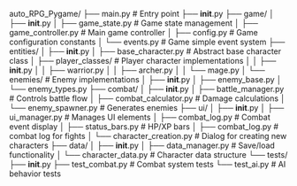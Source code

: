 auto_RPG_Pygame/
├── main.py                 # Entry point
├── __init__.py
├── game/
│   ├── __init__.py
│   ├── game_state.py       # Game state management
│   ├── game_controller.py  # Main game controller
│   ├── config.py           # Game configuration constants
│   └── events.py           # Game simple event system
├── entities/
│   ├── __init__.py
│   ├── base_character.py   # Abstract base character class
│   ├── player_classes/     # Player character implementations
│   │   ├── __init__.py
│   │   ├── warrior.py
│   │   ├── archer.py
│   │   └── mage.py
│   └── enemies/            # Enemy implementations
│       ├── __init__.py
│       ├── enemy_base.py
│       └── enemy_types.py
├── combat/
│   ├── __init__.py
│   ├── battle_manager.py   # Controls battle flow
│   ├── combat_calculator.py # Damage calculations
│   └── enemy_spawner.py    # Generates enemies
├── ui/
│   ├── __init__.py
│   ├── ui_manager.py       # Manages UI elements
│   ├── combat_log.py       # Combat event display
│   ├── status_bars.py      # HP/XP bars
│   ├── combat_log.py       # combat log for fights
│   └── character_creation.py # Dialog for creating new characters
├── data/
│   ├── __init__.py
│   ├── data_manager.py     # Save/load functionality
│   └── character_data.py   # Character data structure
└── tests/
    ├── __init__.py
    ├── test_combat.py      # Combat system tests
    └── test_ai.py          # AI behavior tests
